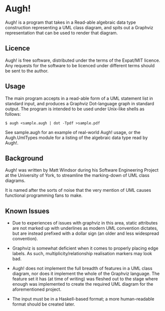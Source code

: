 Augh!
=====

Augh! is a program that takes in a Read-able algebraic data type
construction representing a UML class diagram, and spits out a
Graphviz representation that can be used to render that diagram.

Licence
-------

Augh! is free software, distributed under the terms of the Expat/MIT
licence.  Any requests for the software to be licenced under different
terms should be sent to the author.

Usage
-----

The main program accepts in a read-able form of a UML statement list
in standard input, and produces a Graphviz Dot-language graph in
standard output.  The program is intended to be used under Unix-like
shells as follows:

    $ augh <sample.augh | dot -Tpdf >sample.pdf

See sample.augh for an example of real-world Augh! usage, or the
Augh.UmlTypes module for a listing of the algebraic data type read by
Augh!.

Background
----------

Augh! was written by Matt Windsor during his Software Engineering
Project at the University of York, to streamline the marking-down of
UML class diagrams.

It is named after the sorts of noise that the very mention of UML
causes functional programming fans to make.

Known Issues
------------

- Due to experiences of issues with graphviz in this area, static
  attributes are not marked up with underlines as modern UML
  convention dictates, but are instead prefixed with a dollar sign (an
  older and less widespread convention).

- Graphviz is somewhat deficient when it comes to properly placing
  edge labels.  As such, multiplicity/relationship realisation markers
  may look bad.

- Augh! does not implement the full breadth of features in a UML class
  diagram, nor does it implement the whole of the Graphviz language.
  The feature set it has (at time of writing) was fleshed out to the
  stage where enough was implemented to create the required UML
  diagram for the aforementioned project.

- The input must be in a Haskell-based format; a more human-readable
  format should be created later.